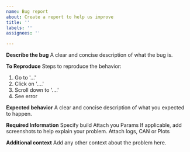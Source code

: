```yaml
---
name: Bug report
about: Create a report to help us improve
title: ''
labels: ''
assignees: ''

---
```


**Describe the bug**
A clear and concise description of what the bug is.

**To Reproduce**
Steps to reproduce the behavior:
1. Go to '...'
2. Click on '....'
3. Scroll down to '....'
4. See error

**Expected behavior**
A clear and concise description of what you expected to happen.

**Required Information**
Specify build
Attach you Params
If applicable, add screenshots to help explain your problem.
Attach logs, CAN or Plots

**Additional context**
Add any other context about the problem here.
